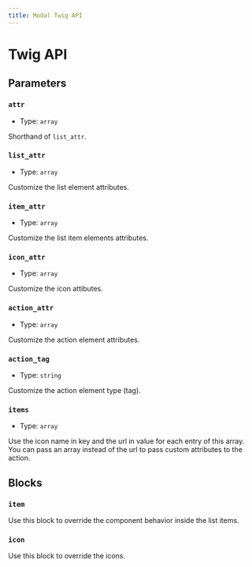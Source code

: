 ```yaml
---
title: Modal Twig API
---
```


# Twig API

## Parameters

### `attr`

- Type: `array`

Shorthand of `list_attr`.

### `list_attr`

- Type: `array`

Customize the list element attributes.

### `item_attr`

- Type: `array`

Customize the list item elements attributes.

### `icon_attr`

- Type: `array`

Customize the icon attibutes.

### `action_attr`

- Type: `array`

Customize the action element attributes.

### `action_tag`

- Type: `string`

Customize the action element type (tag).

### `items`

- Type: `array`

Use the icon name in key and the url in value for each entry of this array. You can pass an array instead of the url to pass custom attributes to the action.

## Blocks

### `item`

Use this block to override the component behavior inside the list items.

### `icon`

Use this block to override the icons.
